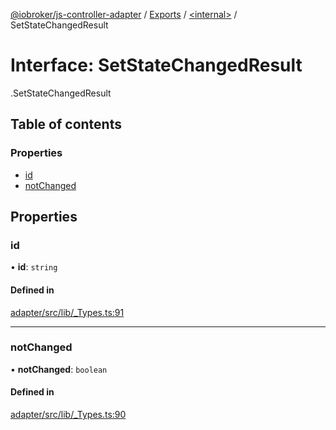 [@iobroker/js-controller-adapter](../README.md) / [Exports](../modules.md) / [<internal\>](../modules/internal_.md) / SetStateChangedResult

# Interface: SetStateChangedResult

[<internal>](../modules/internal_.md).SetStateChangedResult

## Table of contents

### Properties

- [id](internal_.SetStateChangedResult.md#id)
- [notChanged](internal_.SetStateChangedResult.md#notchanged)

## Properties

### id

• **id**: `string`

#### Defined in

[adapter/src/lib/_Types.ts:91](https://github.com/ioBroker/ioBroker.js-controller/blob/6912de44/packages/adapter/src/lib/_Types.ts#L91)

___

### notChanged

• **notChanged**: `boolean`

#### Defined in

[adapter/src/lib/_Types.ts:90](https://github.com/ioBroker/ioBroker.js-controller/blob/6912de44/packages/adapter/src/lib/_Types.ts#L90)
